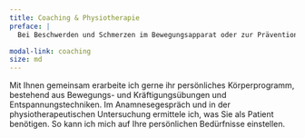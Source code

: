 ```yaml
---
title: Coaching & Physiotherapie
preface: |
  Bei Beschwerden und Schmerzen im Bewegungsapparat oder zur Prävention

modal-link: coaching
size: md
---
```

<!-- {% capture link %}{% include link.html text="feldenkrais-friedrichshagen.de" href="http://www.feldenkrais-friedrichshagen.de" %}{% endcapture %} -->

Mit Ihnen gemeinsam erarbeite ich gerne ihr persönliches Körperprogramm, bestehend aus Bewegungs- und Kräftigungsübungen und Entspannungstechniken.
Im Anamnesegespräch und in der physiotherapeutischen Untersuchung ermittele ich, was Sie als Patient benötigen.
So kann ich mich auf Ihre persönlichen Bedürfnisse einstellen.

<!-- Durch meine Kenntnisse aus der Feldenkraismethode hat sich meine Fülle an physiotherapeutischen Bewegungsübungen bereichert.
Wenn Sie es wünschen, können Sie eine individuelle Feldenkrais-Bewegungssitzung bei mir buchen ({{ link }}). -->
